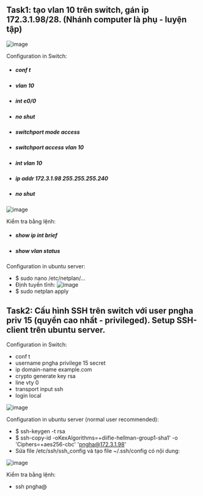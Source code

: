 ## Task1: tạo vlan 10 trên switch, gán ip 172.3.1.98/28. (Nhánh computer là phụ - luyện tập)
![image](https://user-images.githubusercontent.com/93396414/204736786-e83ff41c-7812-4b46-a6fe-fb74c3bf47b9.png)

Configuration in Switch:
  - ##### conf t
  - ##### vlan 10
  - ##### int e0/0
  - ##### no shut
  - ##### switchport mode access
  - ##### switchport access vlan 10
  - ##### int vlan 10
  - ##### ip addr 172.3.1.98 255.255.255.240
  - ##### no shut
  
  ![image](https://user-images.githubusercontent.com/93396414/204991854-3271b252-0bf3-432d-9322-f299c5bad850.png)

Kiểm tra bằng lệnh:
  - ##### show ip int brief
  - ##### show vlan status 

Configuration in ubuntu server:
  - $ sudo nano /etc/netplan/...
  - Định tuyến tĩnh:
    ![image](https://user-images.githubusercontent.com/93396414/204737495-5ecf35c3-c203-48e6-a294-4616520b781f.png)
  - $ sudo netplan apply

## Task2: Cấu hình SSH trên switch với user pngha priv 15 (quyền cao nhất - privileged). Setup SSH-client trên ubuntu server.

Configuration in Switch:
  - conf t
  - username pngha privilege 15 secret <pass>
  - ip domain-name example.com
  - crypto generate key rsa
  - line vty 0 <max>
  - transport input ssh
  - login local 
  
  ![image](https://user-images.githubusercontent.com/93396414/204991928-158ff3a2-103b-483c-b126-798865ff510d.png)

Configuration in ubuntu server (normal user recommended):
  - $ ssh-keygen -t rsa
  - $ ssh-copy-id -oKexAlgorithms=+diifie-hellman-group1-sha1' -o 'Ciphers=+aes256-cbc' 'pngha@172.3.1.98'
  - Sửa file /etc/ssh/ssh_config và tạo file ~/.ssh/config có nội dung: 
  
  ![image](https://user-images.githubusercontent.com/93396414/204994211-e89ffac2-88eb-4626-aec5-14a935e25f9e.png)

  Kiểm tra bằng lệnh:
  - ssh pngha@<ip>

  

  
  
  

  
  
